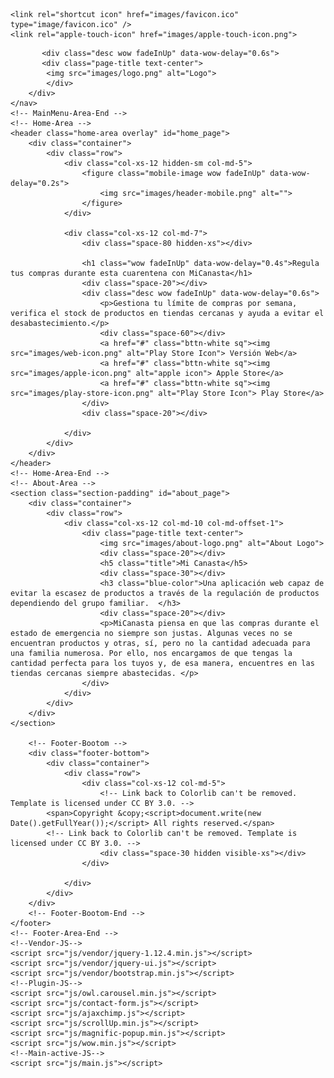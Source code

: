 <!doctype html>
<html class="no-js" lang="zxx">

<head>
    <meta charset="utf-8">
    <meta name="author" content="Crisis Group">
    <meta name="description" content="">
    <meta name="keywords" content="HTML,CSS,XML,JavaScript">
    <meta http-equiv="x-ua-compatible" content="ie=edge">
    <meta name="viewport" content="width=device-width, initial-scale=1.0">
    <!-- Title -->
    <title>Mi Canasta</title>
    <!-- Place favicon.ico in the root directory -->
    <link rel="apple-touch-icon" href="images/apple-touch-icon.png">
    <link rel="shortcut icon" type="image/ico" href="images/favicon.ico" />
    <!-- Plugin-CSS -->
    <link rel="stylesheet" href="css/bootstrap.min.css">
    <link rel="stylesheet" href="css/owl.carousel.min.css">
    <link rel="stylesheet" href="css/linearicons.css">
    <link rel="stylesheet" href="css/magnific-popup.css">
    <link rel="stylesheet" href="css/animate.css">
    <!-- Main-Stylesheets -->
    <link rel="stylesheet" href="css/normalize.css">
    <link rel="stylesheet" href="style.css">
    <link rel="stylesheet" href="css/responsive.css">
    <script src="js/vendor/modernizr-2.8.3.min.js"></script>
    <!--[if lt IE 9]>
        <script src="//oss.maxcdn.com/html5shiv/3.7.2/html5shiv.min.js"></script>
        <script src="//oss.maxcdn.com/respond/1.4.2/respond.min.js"></script>
    <![endif]-->
</head>

    <link rel="shortcut icon" href="images/favicon.ico" type="image/favicon.ico" />
    <link rel="apple-touch-icon" href="images/apple-touch-icon.png">

<body data-spy="scroll" data-target=".mainmenu-area">
    <!-- Preloader-content -->
    <!-- MainMenu-Area -->
    <nav class="mainmenu-area" data-spy="affix" data-offset-top="100">

           <div class="desc wow fadeInUp" data-wow-delay="0.6s">
           <div class="page-title text-center">    
 			<img src="images/logo.png" alt="Logo">
 			</div>
        </div>
    </nav>
    <!-- MainMenu-Area-End -->
    <!-- Home-Area -->
    <header class="home-area overlay" id="home_page">
        <div class="container">
            <div class="row">
                <div class="col-xs-12 hidden-sm col-md-5">
                    <figure class="mobile-image wow fadeInUp" data-wow-delay="0.2s">
                        <img src="images/header-mobile.png" alt="">
                    </figure>
                </div>

                <div class="col-xs-12 col-md-7">
                    <div class="space-80 hidden-xs"></div>
 					
                    <h1 class="wow fadeInUp" data-wow-delay="0.4s">Regula tus compras durante esta cuarentena con MiCanasta</h1>
                    <div class="space-20"></div>
                    <div class="desc wow fadeInUp" data-wow-delay="0.6s">
                        <p>Gestiona tu límite de compras por semana, verifica el stock de productos en tiendas cercanas y ayuda a evitar el desabastecimiento.</p>
                        <div class="space-60"></div>
                        <a href="#" class="bttn-white sq"><img src="images/web-icon.png" alt="Play Store Icon"> Versión Web</a>
                        <a href="#" class="bttn-white sq"><img src="images/apple-icon.png" alt="apple icon"> Apple Store</a>
                        <a href="#" class="bttn-white sq"><img src="images/play-store-icon.png" alt="Play Store Icon"> Play Store</a>
                    </div>
                    <div class="space-20"></div>
                   
                </div>
            </div>
        </div>
    </header>
    <!-- Home-Area-End -->
    <!-- About-Area -->
    <section class="section-padding" id="about_page">
        <div class="container">
            <div class="row">
                <div class="col-xs-12 col-md-10 col-md-offset-1">
                    <div class="page-title text-center">
                        <img src="images/about-logo.png" alt="About Logo">
                        <div class="space-20"></div>
                        <h5 class="title">Mi Canasta</h5>
                        <div class="space-30"></div>
                        <h3 class="blue-color">Una aplicación web capaz de evitar la escasez de productos a través de la regulación de productos dependiendo del grupo familiar.  </h3>
                        <div class="space-20"></div>
                        <p>MiCanasta piensa en que las compras durante el estado de emergencia no siempre son justas. Algunas veces no se encuentran productos y otras, sí, pero no la cantidad adecuada para una familia numerosa. Por ello, nos encargamos de que tengas la cantidad perfecta para los tuyos y, de esa manera, encuentres en las tiendas cercanas siempre abastecidas. </p>
                    </div>
                </div>
            </div>
        </div>
    </section>
  
        <!-- Footer-Bootom -->
        <div class="footer-bottom">
            <div class="container">
                <div class="row">
                    <div class="col-xs-12 col-md-5">
                        <!-- Link back to Colorlib can't be removed. Template is licensed under CC BY 3.0. -->
            <span>Copyright &copy;<script>document.write(new Date().getFullYear());</script> All rights reserved.</span>
            <!-- Link back to Colorlib can't be removed. Template is licensed under CC BY 3.0. -->
                        <div class="space-30 hidden visible-xs"></div>
                    </div>
                   
                </div>
            </div>
        </div>
        <!-- Footer-Bootom-End -->
    </footer>
    <!-- Footer-Area-End -->
    <!--Vendor-JS-->
    <script src="js/vendor/jquery-1.12.4.min.js"></script>
    <script src="js/vendor/jquery-ui.js"></script>
    <script src="js/vendor/bootstrap.min.js"></script>
    <!--Plugin-JS-->
    <script src="js/owl.carousel.min.js"></script>
    <script src="js/contact-form.js"></script>
    <script src="js/ajaxchimp.js"></script>
    <script src="js/scrollUp.min.js"></script>
    <script src="js/magnific-popup.min.js"></script>
    <script src="js/wow.min.js"></script>
    <!--Main-active-JS-->
    <script src="js/main.js"></script>
</body>

</html>
